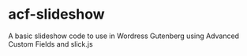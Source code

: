 # acf-slideshow
A basic slideshow code to use in Wordress Gutenberg using Advanced Custom Fields and slick.js

